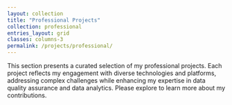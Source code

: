 ```yaml
---
layout: collection
title: "Professional Projects"
collection: professional
entries_layout: grid
classes: columns-3
permalink: /projects/professional/
---
```


This section presents a curated selection of my professional projects. Each project reflects my engagement with diverse technologies and platforms, addressing complex challenges while enhancing my expertise in data quality assurance and data analytics. Please explore to learn more about my contributions. 